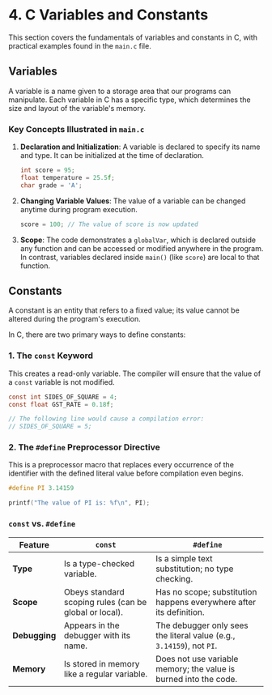 # 4. C Variables and Constants

This section covers the fundamentals of variables and constants in C, with practical examples found in the `main.c` file.

## Variables

A variable is a name given to a storage area that our programs can manipulate. Each variable in C has a specific type, which determines the size and layout of the variable's memory.

### Key Concepts Illustrated in `main.c`

1. **Declaration and Initialization**:
    A variable is declared to specify its name and type. It can be initialized at the time of declaration.

    ```c
    int score = 95;
    float temperature = 25.5f;
    char grade = 'A';
    ```

2. **Changing Variable Values**:
    The value of a variable can be changed anytime during program execution.

    ```c
    score = 100; // The value of score is now updated
    ```

3. **Scope**:
    The code demonstrates a `globalVar`, which is declared outside any function and can be accessed or modified anywhere in the program. In contrast, variables declared inside `main()` (like `score`) are local to that function.

## Constants

A constant is an entity that refers to a fixed value; its value cannot be altered during the program's execution.

In C, there are two primary ways to define constants:

### 1. The `const` Keyword

This creates a read-only variable. The compiler will ensure that the value of a `const` variable is not modified.

```c
const int SIDES_OF_SQUARE = 4;
const float GST_RATE = 0.18f;

// The following line would cause a compilation error:
// SIDES_OF_SQUARE = 5;
```

### 2. The `#define` Preprocessor Directive

This is a preprocessor macro that replaces every occurrence of the identifier with the defined literal value before compilation even begins.

```c
#define PI 3.14159

printf("The value of PI is: %f\n", PI);
```

### `const` vs. `#define`

| Feature | `const` | `#define` |
|---|---|---|
| **Type** | Is a type-checked variable. | Is a simple text substitution; no type checking. |
| **Scope** | Obeys standard scoping rules (can be global or local). | Has no scope; substitution happens everywhere after its definition. |
| **Debugging**| Appears in the debugger with its name. | The debugger only sees the literal value (e.g., `3.14159`), not `PI`. |
| **Memory** | Is stored in memory like a regular variable. | Does not use variable memory; the value is burned into the code. |
